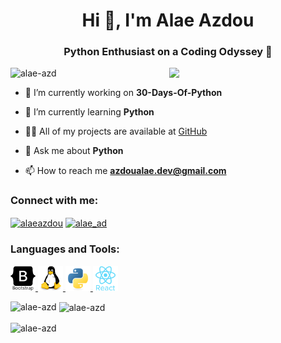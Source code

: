 <h1 align="center">Hi 👋, I'm Alae Azdou</h1>
<h3 align="center">Python Enthusiast on a Coding Odyssey 🐍</h3>

<img align="right" width="250" src="https://github.com/alae-azd/alae-azd/assets/142126536/eb75b6b5-38b9-4cd0-a5a5-ec357e360331">


<p align="left"> <img src="https://komarev.com/ghpvc/?username=alae-azd&label=Profile%20views&color=0e75b6&style=flat" alt="alae-azd" /> </p>

- 🔭 I’m currently working on **30-Days-Of-Python**

- 🌱 I’m currently learning **Python**

- 👨‍💻 All of my projects are available at [GitHub](https://github.com/alae-azd)

- 💬 Ask me about **Python**

- 📫 How to reach me **azdoualae.dev@gmail.com**

<h3 align="left">Connect with me:</h3>
<p align="left">
<a href="https://linkedin.com/in/alaeazdou" target="blank"><img align="center" src="https://raw.githubusercontent.com/rahuldkjain/github-profile-readme-generator/master/src/images/icons/Social/linked-in-alt.svg" alt="alaeazdou" height="30" width="40" /></a>
<a href="https://discord.gg/alae_ad" target="blank"><img align="center" src="https://raw.githubusercontent.com/rahuldkjain/github-profile-readme-generator/master/src/images/icons/Social/discord.svg" alt="alae_ad" height="30" width="40" /></a>
</p>

<h3 align="left">Languages and Tools:</h3>
<p align="left"> <a href="https://getbootstrap.com" target="_blank" rel="noreferrer"> <img src="https://raw.githubusercontent.com/devicons/devicon/master/icons/bootstrap/bootstrap-plain-wordmark.svg" alt="bootstrap" width="40" height="40"/> </a> <a href="https://www.linux.org/" target="_blank" rel="noreferrer"> <img src="https://raw.githubusercontent.com/devicons/devicon/master/icons/linux/linux-original.svg" alt="linux" width="40" height="40"/> </a> <a href="https://www.python.org" target="_blank" rel="noreferrer"> <img src="https://raw.githubusercontent.com/devicons/devicon/master/icons/python/python-original.svg" alt="python" width="40" height="40"/> </a> <a href="https://reactjs.org/" target="_blank" rel="noreferrer"> <img src="https://raw.githubusercontent.com/devicons/devicon/master/icons/react/react-original-wordmark.svg" alt="react" width="40" height="40"/> </a> </p>

<p><img align="left" src="https://github-readme-stats.vercel.app/api/top-langs?username=alae-azd&show_icons=true&locale=en&layout=compact" alt="alae-azd" /></p>

<p>&nbsp;<img align="center" src="https://github-readme-stats.vercel.app/api?username=alae-azd&show_icons=true&locale=en" alt="alae-azd" /></p>

<p><img align="center" src="https://github-readme-streak-stats.herokuapp.com/?user=alae-azd&" alt="alae-azd" /></p>
